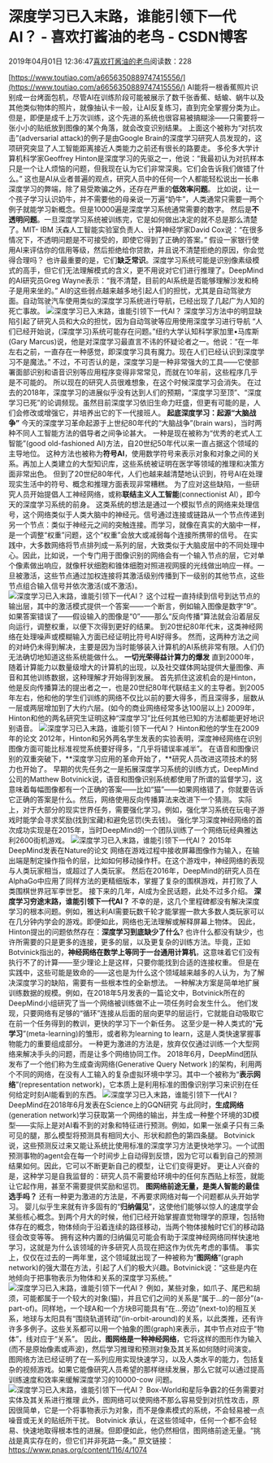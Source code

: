 
# 深度学习已入末路，谁能引领下一代AI？ - 喜欢打酱油的老鸟 - CSDN博客


2019年04月01日 12:36:47[喜欢打酱油的老鸟](https://me.csdn.net/weixin_42137700)阅读数：228


[https://www.toutiao.com/a6656350889747415556/](https://www.toutiao.com/a6656350889747415556/)
AI能将一根香蕉照片识别成一台烤面包机，尽管AI在训练阶段可能被展示了数千张香蕉、蛞蝓、蜗牛以及其他类似物体的照片，就像抽认卡一般，让AI反复练习，直到完全掌握分类为止。
但是，即便是成千上万次训练，这个先进的系统也很容易被搞糊涂——只需要将一张小小的贴纸放到图像的某个角落，就会改变识别结果。
上面这个被称为“对抗攻击”(adversarial attack)的例子是由Google Brain的深度学习研究人员发现的，这项研究突显了人工智能距离接近人类能力之前还有很长的路要走。
多伦多大学计算机科学家Geoffrey Hinton是深度学习的先驱之一，他说：“我最初认为对抗样本只是一个让人烦恼的问题，但我现在认为它们非常深奥。它们会告诉我们做错了什么。”
这也是AI从业者普遍的观点，研究人员中的任何一个人都能轻松说出一长串深度学习的弊端，除了易受欺骗之外，还存在严重的**低效率问题**。
比如说，让一个孩子学习认识奶牛，并不需要他的母亲说一万遍“奶牛”，人类通常只需要一两个例子就能学习新概念。但是10000遍是深度学习系统通常需要的数字。
然后是**不透明问题**。一旦深度学习系统被训练完，它是如何做出决定的就不总是那么清楚了。MIT- IBM 沃森人工智能实验室负责人、计算神经学家David Cox说：“在很多情况下，不透明问题是不可接受的，即使它得到了正确的答案。”
假设一家银行使用AI来评估你的信用等级，然后拒绝给你贷款，并且说不清楚拒绝的原因，你会觉得合理吗？
也许最重要的是，它们**缺乏常识**。深度学习系统可能是识别像素级模式的高手，但它们无法理解模式的含义，更不用说对它们进行推理了。DeepMind的AI研究员Greg Wayne表示：“我不清楚，目前的AI系统是否能够理解沙发和椅子是用来坐的。”
AI的这些弱点越来越多地引起人们的担忧，尤其是自动驾驶方面。自动驾驶汽车使用类似的深度学习系统进行导航，已经出现了几起广为人知的死亡事故。
![深度学习已入末路，谁能引领下一代AI？](http://p1.pstatp.com/large/pgc-image/fa119bdc2ea44d0a84aec5c605a3df95)
深度学习方法中的明显缺陷引起了研究人员和大众的担忧，因为自动驾驶等应用使用深度学习进行导航
“人们已经开始说，(深度学习)系统可能存在问题。”纽约大学认知科学家加里•马库斯(Gary Marcus)说，他是对深度学习最直言不讳的怀疑论者之一。他说：“在一年左右之前，一直存在一种感觉，即深度学习具有魔力。现在人们已经认识到深度学习不是魔法。”
不过，不可否认的是，深度学习是一种非常强大的工具——它使部署面部识别和语音识别等应用程序变得非常常见，而就在10年前，这些程序几乎是不可能的。
所以现在的研究人员很难想象，在这个时候深度学习会消失。
在过去的2018年，深度学习的进展似乎没有达到人们的预期，“深度学习至顶”、“深度学习已死”的论调频现。虽然目前深度学习依旧生命力旺盛，但更有可能的是，人们会修改或增强它，并培养出它的下一代接班人。
**起底深度学习：起源“大脑战争”**
今天的深度学习革命起源于上世纪80年代的“大脑战争”(brain wars)，当时两种不同人工智能方法的倡导者之间争论甚大。
一种是现在被称为“优秀的老式人工智能”(good old-fashioned AI)方法，自20世纪50年代以来一直占据这个领域的主导地位。
这种方法也被称为**符号AI**，使用数学符号来表示对象和对象之间的关系。再加上人类建立的大型知识库，这些系统被证明在医学等领域的推理和决策方面非常出色。
但到了20世纪80年代，人们也越来越清楚地认识到，符号AI在处理现实生活中的符号、概念和推理方面表现非常糟糕。
为了应对这些缺陷，一些研究人员开始提倡人工神经网络，或称**联结主义人工智能**(connectionist AI），即今天的深度学习系统的前身。
这类系统的想法是通过一个模拟节点的网络来处理信号，这个网络类似于人类大脑中的神经元。信号通过连接或链路从一个节点传递到另一个节点：类似于神经元之间的突触连接。而学习，就像在真实的大脑中一样，是一个调整“权重”问题，这个“权重”会放大或减弱每个连接所携带的信号。
在实践中，大多数网络将节点排列成一系列的层，大致类似于大脑皮层中的不同处理中心。因此，比如说，一个专门用于图像识别的网络会有一个输入节点的层，它对单个像素做出响应，就像杆状细胞和锥体细胞对照进视网膜的光线做出响应一样。一旦被激活，这些节点通过加权连接将其激活级别传播到下一级别的其他节点，这些节点组合输入信号并依次激活(或不激活)。
![深度学习已入末路，谁能引领下一代AI？](http://p3.pstatp.com/large/pgc-image/b1f462beb65041de9db410bb3a1fcb27)
这个过程一直持续到信号到达节点的输出层，其中的激活模式提供一个答案——一个断言，例如输入图像是数字“9”。如果答案错误了——假设输入的图像是“0”——那么“反向传播”算法就会沿着层反向运行，调整权重，以便下次得到更好的结果。
到20世纪80年代末，这类神经网络在处理噪声或模糊输入方面已经证明比符号AI好得多。
然而，这两种方法之间的对峙仍未得到解决，主要是因为当时能够装入计算机的AI系统非常有限。人们仍无法确切地知道这些系统能做什么。
**一切光荣得益计算力的爆发**
直到2000年，随着计算能力以数量级增大的计算机的出现，以及社交媒体网站提供大量图像、声音和其他训练数据，这种理解才开始得到发展。
首先抓住这波机会的是Hinton，他是反向传播算法的提出者之一，也是20世纪80年代联结主义的主导者。到2005年左右，他和他的学生们训练的网络不仅比以前的要大得多，而且深得多，层数从一层或两层增加到了大约六层。(如今的商业网络经常多达100层以上)
2009年，Hinton和他的两名研究生证明这种“深度学习”比任何其他已知的方法都能更好地识别语音。
![深度学习已入末路，谁能引领下一代AI？](http://p1.pstatp.com/large/pgc-image/348ec6b342a64974a2b341be8a5ae63c)
Hinton和他的学生在2009年的论文
2012年，Hinton和另外两名学生发表的实验表明，深度神经网络在识别图像方面可能比标准视觉系统要好得多，“几乎将错误率减半”。
在语音和图像识别的双重突破下，**深度学习应用的革命开始了，**研究人员改进这项技术的努力也开始了。
早期的优先任务之一是拓展深度学习系统的训练方式，DeepMind公司的Matthew Botvinick说，语音和图像识别系统都使用了所谓的监督学习，这意味着每幅图像都有一个正确的答案——比如“猫”——如果网络错了，你就要告诉它正确的答案是什么。然后，网络使用反向传播算法来改进下一个猜测。
实际上，对于大部分的现实世界任务，需要强化学习。例如，强化学习系统在玩电子游戏时能学会寻求奖励(找到宝藏)和避免惩罚(失去钱)。
强化学习深度神经网络的首次成功实现是在2015年，当时DeepMind的一个团队训练了一个网络玩经典雅达利2600街机游戏。
![深度学习已入末路，谁能引领下一代AI？](http://p3.pstatp.com/large/pgc-image/b56d83f34ebd42a48f3a8ceb728f6dcd)
2015年DeepMind发表在Nature的论文
网络在游戏过程中接收屏幕图像作为输入，在输出端是制定操作指令的层，比如如何移动操作杆。在这个游戏中，神经网络的表现与人类玩家相当，或超过了人类玩家。
然后在2016年，DeepMind的研究人员在AlphaGo中应用了同样方法的更精细版本，掌握了复杂的围棋游戏，并打败了人类围棋世界冠军李世乭。
接下来的几年，AI成为全民话题，此处不过多介绍。
**深度学习穷途末路，谁能引领下一代AI？**
不幸的是，这几个里程碑都没有解决深度学习的根本问题。例如，雅达利AI需要玩数千轮才能掌握一款大多数人类玩家可以在几分钟内学会的游戏。即便如此，网络也无法理解或解释屏幕上物体。
因此，Hinton提出的问题依然存在：**深度学习到底缺少了什么**?
也许什么都没有缺少，也许所需要的只是更多的连接，更多的层，以及更复杂的训练方法。毕竟，正如Botvinick指出的，**神经网络在数学上等同于一台通用计算机**，这意味着它们没有执行不了的计算——至少理论上是这样，只要你能找到合适的连接权重。
但是在实践中，这些可能是致命的——这也是为什么这个领域越来越多的人认为，为了解决深度学习的缺陷，需要有一些根本性的全新想法。
一种解决方案是简单地扩展训练数据的规模。例如，在2018年5月发表的一篇论文中，Botvinick所在的DeepMind小组研究了当一个网络被训练做不止一项任务时会发生什么。
他们发现，只要网络有足够的“循环”连接从后面的层向更早的层运行，它就能自动吸取它在前一个任务得到的教训，更快的学习下一个新任务。
这至少是一种人类式的“**元学习**”(meta-learning)的雏形，或者称为learning to learn，这是人类快速掌握事物能力的重要组成部分。
一种更为激进的方法是，放弃仅仅通过训练一个大型网络来解决手头的问题，而是让多个网络协同工作。
2018年6月，DeepMind团队发布了一个他们称为生成查询网络(Generative Query Network )的架构，利用两个不同的网络，在没有人工输入的复杂虚拟环境中学习。其中一个被称为“**表示网络**”(representation network)，它本质上是利用标准的图像识别学习来识别在任何给定时刻AI能看到的东西。
![深度学习已入末路，谁能引领下一代AI？](http://p1.pstatp.com/large/pgc-image/5d4a00b5529a42f4b9a279319879b228)
DeepMind在2018年6月发表在Science上的GQN研究
与此同时，**生成网络**(generation network)学习获取第一个网络的输出，并生成一种整个环境的3D模型——实际上是对AI看不到的对象和特征进行预测。例如，如果一张桌子只有三条可见的腿，那么模型将预测具有相同大小、形状和颜色的第四条腿。
Botvinick说，这些预测反过来又能让系统比使用标准的深度学习方法更快地学习。一个试图预测事物的agent会在每一个时间步上自动得到反馈，因为它可以看到自己的预测结果如何。因此，它可以不断更新自己的模型，让它们变得更好。
更让人兴奋的是，这种学习是自我监督的：研究人员不需要给环境中的任何东西贴上标签，就能让它起作用，甚至不需要提供奖励和惩罚。
**图网络前途无量，是类人智能的最佳选手吗？**
还有一种更为激进的方法是，不再要求网络对每一个问题都从头开始学习。
婴儿似乎生来就有许多固有的“**归纳偏见**”，这使他们能够以惊人的速度学会某些核心概念。到两个月大的时候，他们已经开始掌握直觉物理学的原理，包括物体存在的概念，物体倾向于沿着连续的路径移动，当两个物体接触时它们的移动路径会改变等等。
拥有这种内置的归纳偏见可能会有助于深度神经网络同样快速地学习，这就是为什么该领域的许多研究人员现在把这作为优先考虑的事情。
事实上，仅仅在过去的一两年里，这个领域就出现了一种被称为“**图网络**”(graph network)的强大潜在方法，引起了人们的极大兴趣。Botvinick说：“这些是内在地倾向于把事物表示为物体和关系的深度学习系统。”
![深度学习已入末路，谁能引领下一代AI？](http://p1.pstatp.com/large/pgc-image/daf1671d468949e58d96c82e1df969d8)
例如，某些对象，如爪子、尾巴和胡须，可能都属于一个较大的对象(猫)，并且它们之间的关系是“属于…的一部分”(a-part-of)。同样地，一个球A和一个方块B可能具有“在…旁边”(next-to)的相互关系，地球与太阳具有“围绕轨道转动”(in-orbit-around)的关系，以此类推，还有许许多多例子。这些关系都可以用一个抽象的图(graph)来表示，其中节点对应于“物体”，线对应于“关系”。
因此，**图网络是一种神经网络**，它将这样的图形作为输入(而不是原始像素或声波)，然后学习推理和预测对象及其关系如何随时间演变。
图网络方法已经证明了在一系列应用实现快速学习，以及人类水平的能力，包括复杂的视频游戏。如果它能像研究人员希望的那样继续发展，那么它就可以通过提高训练速度和效率来缓解深度学习的10000-cow 问题。
![深度学习已入末路，谁能引领下一代AI？](http://p3.pstatp.com/large/pgc-image/4338b20b159e443ebaf89b3bd91b29b6)
Box-World和星际争霸2的任务需要对实体及其关系进行推理
此外，图网络可以使网络不那么容易受到对抗性攻击，原因很简单，它是一个将事物表示为对象，而不是像素模式的系统，不会轻易被一点噪音或无关的贴纸所干扰。
Botvinick 承认，在这些领域中，任何一个都不会轻易、快速地取得根本性的进展。但即便如此，他仍然相信，图网络前途无量。“挑战是真实存在的，但它们并非死路一条。”
原文链接：https://www.pnas.org/content/116/4/1074

